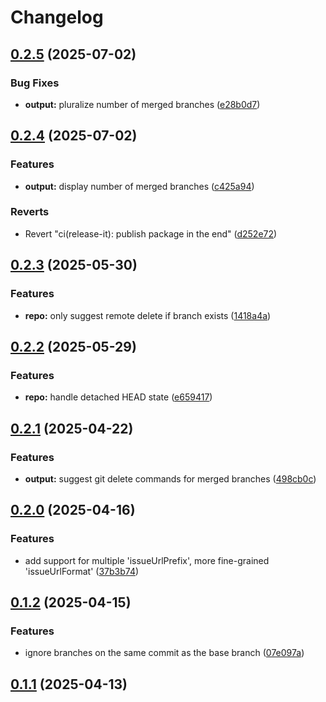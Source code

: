 # Changelog

## [0.2.5](https://github.com/VChet/git-merged-branches/compare/0.2.4...0.2.5) (2025-07-02)

### Bug Fixes

* **output:** pluralize number of merged branches ([e28b0d7](https://github.com/VChet/git-merged-branches/commit/e28b0d7dec5d6ff3213524b3a6864e08033bd07d))

## [0.2.4](https://github.com/VChet/git-merged-branches/compare/0.2.3...0.2.4) (2025-07-02)

### Features

* **output:** display number of merged branches ([c425a94](https://github.com/VChet/git-merged-branches/commit/c425a9403494fdeb8be31e8423cd7f394d819050))

### Reverts

* Revert "ci(release-it): publish package in the end" ([d252e72](https://github.com/VChet/git-merged-branches/commit/d252e721168b538939c2ef4d36bfcb5b713bca77))

## [0.2.3](https://github.com/VChet/git-merged-branches/compare/0.2.2...0.2.3) (2025-05-30)

### Features

* **repo:** only suggest remote delete if branch exists ([1418a4a](https://github.com/VChet/git-merged-branches/commit/1418a4a2cd6f9c2a03ef13529563c7fc30aa5109))

## [0.2.2](https://github.com/VChet/git-merged-branches/compare/0.2.1...0.2.2) (2025-05-29)

### Features

* **repo:** handle detached HEAD state ([e659417](https://github.com/VChet/git-merged-branches/commit/e6594175361f396a7473121511d1a806e85d26ce))

## [0.2.1](https://github.com/VChet/git-merged-branches/compare/0.2.0...0.2.1) (2025-04-22)

### Features

* **output:** suggest git delete commands for merged branches ([498cb0c](https://github.com/VChet/git-merged-branches/commit/498cb0c5b90e351e3eb6064c9bad933ec53d20ca))

## [0.2.0](https://github.com/VChet/git-merged-branches/compare/0.1.2...0.2.0) (2025-04-16)

### Features

* add support for multiple 'issueUrlPrefix', more fine-grained 'issueUrlFormat' ([37b3b74](https://github.com/VChet/git-merged-branches/commit/37b3b74e97f4b5e45a3c3b14eabb403a3fd63d54))

## [0.1.2](https://github.com/VChet/git-merged-branches/compare/0.1.1...0.1.2) (2025-04-15)

### Features

* ignore branches on the same commit as the base branch ([07e097a](https://github.com/VChet/git-merged-branches/commit/07e097ac159b47346061031350d14225ed2e5f06))

## [0.1.1](https://github.com/VChet/git-merged-branches/compare/0.1.0...0.1.1) (2025-04-13)
